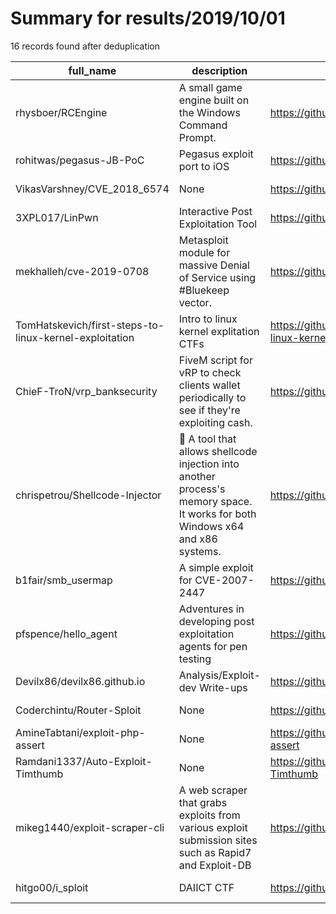 
# Summary for results/2019/10/01
    
16 records found after deduplication

| full_name | description | html_url | matched_list | matched_count | pushed_at | size | stargazers_count | language | forks_count |
|--------------------------------------------------------|------------------------------------------------------------------------------------------------------------------------------|---------------------------------------------------------------------------|----------------|-----------------|---------------------------|--------|--------------------|-------------|---------------|
| rhysboer/RCEngine | A small game engine built on the Windows Command Prompt. | https://github.com/rhysboer/RCEngine | ['rce'] | 1 | 2019-10-01 06:45:45+00:00 | 30 | 0 | C++ | 0 |
| rohitwas/pegasus-JB-PoC | Pegasus exploit port to iOS | https://github.com/rohitwas/pegasus-JB-PoC | ['exploit'] | 1 | 2019-10-01 17:50:34+00:00 | 36 | 4 | Objective-C | 1 |
| VikasVarshney/CVE_2018_6574 | None | https://github.com/VikasVarshney/CVE_2018_6574 | ['cve-2'] | 1 | 2019-10-01 07:36:15+00:00 | 8 | 0 | Go | 0 |
| 3XPL017/LinPwn | Interactive Post Exploitation Tool | https://github.com/3XPL017/LinPwn | ['exploit'] | 1 | 2019-10-01 08:25:08+00:00 | 518 | 36 | C++ | 13 |
| mekhalleh/cve-2019-0708 | Metasploit module for massive Denial of Service using #Bluekeep vector. | https://github.com/mekhalleh/cve-2019-0708 | ['cve-2'] | 1 | 2019-10-01 15:31:26+00:00 | 710 | 23 | Ruby | 7 |
| TomHatskevich/first-steps-to-linux-kernel-exploitation | Intro to linux kernel explitation CTFs | https://github.com/TomHatskevich/first-steps-to-linux-kernel-exploitation | ['exploit'] | 1 | 2019-10-01 11:17:35+00:00 | 18467 | 1 | | 0 |
| ChieF-TroN/vrp_banksecurity | FiveM script for vRP to check clients wallet periodically to see if they're exploiting cash. | https://github.com/ChieF-TroN/vrp_banksecurity | ['exploit'] | 1 | 2019-10-01 02:16:23+00:00 | 7 | 2 | Lua | 1 |
| chrispetrou/Shellcode-Injector | 💉 A tool that allows shellcode injection into another process's memory space. It works for both Windows x64 and x86 systems. | https://github.com/chrispetrou/Shellcode-Injector | ['shellcode'] | 1 | 2019-10-01 23:27:15+00:00 | 574 | 7 | Python | 6 |
| b1fair/smb_usermap | A simple exploit for CVE-2007-2447 | https://github.com/b1fair/smb_usermap | ['exploit'] | 1 | 2019-10-01 18:44:16+00:00 | 6 | 0 | Python | 0 |
| pfspence/hello_agent | Adventures in developing post exploitation agents for pen testing | https://github.com/pfspence/hello_agent | ['exploit'] | 1 | 2019-10-01 03:08:40+00:00 | 2 | 0 | C++ | 1 |
| Devilx86/devilx86.github.io | Analysis/Exploit-dev Write-ups | https://github.com/Devilx86/devilx86.github.io | ['exploit'] | 1 | 2019-10-01 08:23:39+00:00 | 2921 | 5 | JavaScript | 2 |
| Coderchintu/Router-Sploit | None | https://github.com/Coderchintu/Router-Sploit | ['sploit'] | 1 | 2019-10-01 09:33:34+00:00 | 15 | 0 | nan | 0 |
| AmineTabtani/exploit-php-assert | None | https://github.com/AmineTabtani/exploit-php-assert | ['exploit'] | 1 | 2019-10-01 09:49:08+00:00 | 1 | 1 | Python | 1 |
| Ramdani1337/Auto-Exploit-Timthumb | None | https://github.com/Ramdani1337/Auto-Exploit-Timthumb | ['exploit'] | 1 | 2019-10-01 15:15:59+00:00 | 2 | 1 | PHP | 0 |
| mikeg1440/exploit-scraper-cli | A web scraper that grabs exploits from various exploit submission sites such as Rapid7 and Exploit-DB | https://github.com/mikeg1440/exploit-scraper-cli | ['exploit'] | 1 | 2019-10-01 17:31:52+00:00 | 0 | 1 | | 0 |
| hitgo00/i_sploit | DAIICT CTF | https://github.com/hitgo00/i_sploit | ['sploit'] | 1 | 2019-10-01 21:14:55+00:00 | 13023 | 0 | nan | 0 |

